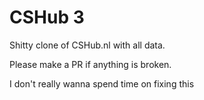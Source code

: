 # CSHub 3
Shitty clone of CSHub.nl with all data.

Please make a PR if anything is broken.

I don't really wanna spend time on fixing this
